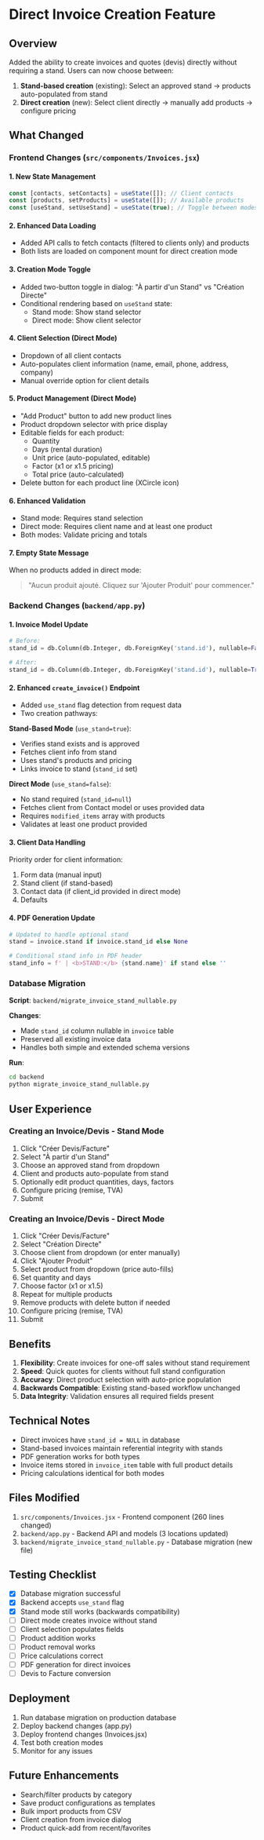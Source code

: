 # Direct Invoice Creation Feature

## Overview

Added the ability to create invoices and quotes (devis) directly without requiring a stand. Users can now choose between:

1. **Stand-based creation** (existing): Select an approved stand → products auto-populated from stand
2. **Direct creation** (new): Select client directly → manually add products → configure pricing

## What Changed

### Frontend Changes (`src/components/Invoices.jsx`)

#### 1. New State Management

```javascript
const [contacts, setContacts] = useState([]); // Client contacts
const [products, setProducts] = useState([]); // Available products
const [useStand, setUseStand] = useState(true); // Toggle between modes
```

#### 2. Enhanced Data Loading

- Added API calls to fetch contacts (filtered to clients only) and products
- Both lists are loaded on component mount for direct creation mode

#### 3. Creation Mode Toggle

- Added two-button toggle in dialog: "À partir d'un Stand" vs "Création Directe"
- Conditional rendering based on `useStand` state:
  - Stand mode: Show stand selector
  - Direct mode: Show client selector

#### 4. Client Selection (Direct Mode)

- Dropdown of all client contacts
- Auto-populates client information (name, email, phone, address, company)
- Manual override option for client details

#### 5. Product Management (Direct Mode)

- "Add Product" button to add new product lines
- Product dropdown selector with price display
- Editable fields for each product:
  - Quantity
  - Days (rental duration)
  - Unit price (auto-populated, editable)
  - Factor (x1 or x1.5 pricing)
  - Total price (auto-calculated)
- Delete button for each product line (XCircle icon)

#### 6. Enhanced Validation

- Stand mode: Requires stand selection
- Direct mode: Requires client name and at least one product
- Both modes: Validate pricing and totals

#### 7. Empty State Message

When no products added in direct mode:

> "Aucun produit ajouté. Cliquez sur 'Ajouter Produit' pour commencer."

### Backend Changes (`backend/app.py`)

#### 1. Invoice Model Update

```python
# Before:
stand_id = db.Column(db.Integer, db.ForeignKey('stand.id'), nullable=False)

# After:
stand_id = db.Column(db.Integer, db.ForeignKey('stand.id'), nullable=True)
```

#### 2. Enhanced `create_invoice()` Endpoint

- Added `use_stand` flag detection from request data
- Two creation pathways:

**Stand-Based Mode** (`use_stand=true`):

- Verifies stand exists and is approved
- Fetches client info from stand
- Uses stand's products and pricing
- Links invoice to stand (`stand_id` set)

**Direct Mode** (`use_stand=false`):

- No stand required (`stand_id=null`)
- Fetches client from Contact model or uses provided data
- Requires `modified_items` array with products
- Validates at least one product provided

#### 3. Client Data Handling

Priority order for client information:

1. Form data (manual input)
2. Stand client (if stand-based)
3. Contact data (if client_id provided in direct mode)
4. Defaults

#### 4. PDF Generation Update

```python
# Updated to handle optional stand
stand = invoice.stand if invoice.stand_id else None

# Conditional stand info in PDF header
stand_info = f' | <b>STAND:</b> {stand.name}' if stand else ''
```

### Database Migration

**Script**: `backend/migrate_invoice_stand_nullable.py`

**Changes**:

- Made `stand_id` column nullable in `invoice` table
- Preserved all existing invoice data
- Handles both simple and extended schema versions

**Run**:

```bash
cd backend
python migrate_invoice_stand_nullable.py
```

## User Experience

### Creating an Invoice/Devis - Stand Mode

1. Click "Créer Devis/Facture"
2. Select "À partir d'un Stand"
3. Choose an approved stand from dropdown
4. Client and products auto-populate from stand
5. Optionally edit product quantities, days, factors
6. Configure pricing (remise, TVA)
7. Submit

### Creating an Invoice/Devis - Direct Mode

1. Click "Créer Devis/Facture"
2. Select "Création Directe"
3. Choose client from dropdown (or enter manually)
4. Click "Ajouter Produit"
5. Select product from dropdown (price auto-fills)
6. Set quantity and days
7. Choose factor (x1 or x1.5)
8. Repeat for multiple products
9. Remove products with delete button if needed
10. Configure pricing (remise, TVA)
11. Submit

## Benefits

1. **Flexibility**: Create invoices for one-off sales without stand requirement
2. **Speed**: Quick quotes for clients without full stand configuration
3. **Accuracy**: Direct product selection with auto-price population
4. **Backwards Compatible**: Existing stand-based workflow unchanged
5. **Data Integrity**: Validation ensures all required fields present

## Technical Notes

- Direct invoices have `stand_id = NULL` in database
- Stand-based invoices maintain referential integrity with stands
- PDF generation works for both types
- Invoice items stored in `invoice_item` table with full product details
- Pricing calculations identical for both modes

## Files Modified

1. `src/components/Invoices.jsx` - Frontend component (260 lines changed)
2. `backend/app.py` - Backend API and models (3 locations updated)
3. `backend/migrate_invoice_stand_nullable.py` - Database migration (new file)

## Testing Checklist

- [x] Database migration successful
- [x] Backend accepts `use_stand` flag
- [x] Stand mode still works (backwards compatibility)
- [ ] Direct mode creates invoice without stand
- [ ] Client selection populates fields
- [ ] Product addition works
- [ ] Product removal works
- [ ] Price calculations correct
- [ ] PDF generation for direct invoices
- [ ] Devis to Facture conversion

## Deployment

1. Run database migration on production database
2. Deploy backend changes (app.py)
3. Deploy frontend changes (Invoices.jsx)
4. Test both creation modes
5. Monitor for any issues

## Future Enhancements

- Search/filter products by category
- Save product configurations as templates
- Bulk import products from CSV
- Client creation from invoice dialog
- Product quick-add from recent/favorites
